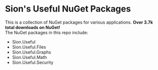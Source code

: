 # Sion's Useful NuGet Packages

This is a collection of NuGet packages for various applications. **Over 3.7k total downloads on NuGet!** <br>
The NuGet packages in this repo include:

- Sion.Useful
- Sion.Useful.Files
- Sion.Useful.Graphs
- Sion.Useful.Math
- Sion.Useful.Security
